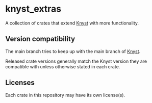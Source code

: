 # knyst_extras

A collection of crates that extend [Knyst](https://github.com/ErikNatanael/knyst) with more functionality.

## Version compatibility

The main branch tries to keep up with the main branch of [Knyst](https://github.com/ErikNatanael/knyst).

Released crate versions generally match the Knyst version they are compatible with unless otherwise stated in each crate.

## Licenses

Each crate in this repository may have its own license(s).